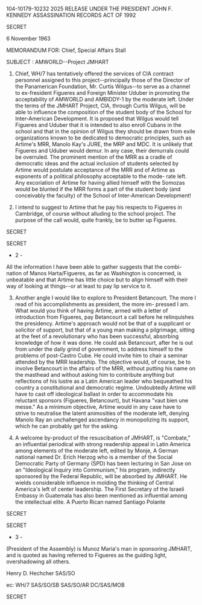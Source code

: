 104-10179-10232 2025 RELEASE UNDER THE PRESIDENT JOHN F. KENNEDY ASSASSINATION RECORDS ACT OF 1992

SECRET

6 November 1963

MEMORANDUM FOR: Chief, Special Affairs Stall

SUBJECT : AMWORLD--Project JMHART

1. Chief, WH/7 has tentatively offered the services of CIA
contract personnel assigned to this project--principally those of the
Director of the Panamerican Foundation, Mr. Curtis Wilgus--to serve
as a channel to ex-fresident Figueres and Foreign Minister Uduber
in promoting the acceptability of AMWORLD and AMBIDDY-1 by the
moderate left. Under the terms of the JMHART Project, CIA, through
Curtis Wilgus, will be able to influence the composition of the student
body of the School for Inter-American Development. It is proposed that
Wilgus would tell Figueres and Uduber that it is intended to also enroll
Cubans in the school and that in the opinion of Wilgus they should be
drawn from exile organizations known to be dedicated to democratic
principles, such as Artime's MRR, Manolo Kay's JURE, the MRP
and MDC. It is unlikely that Figueres and Uduber would demur. In
any case, their demurrals could be overruled. The prominent mention
of the MRR as a cradle of democratic ideas and the actual inclusion of
students selected by Artime would postulate acceptance of the MRR and
of Artime as exponents of a political philosophy acceptable to the mode-
rate left. Any excoriation of Artime for having allied himself with the
Somozas would be blunted if the MRR forms a part of the student body
(and conceivably the faculty) of the School of Inter-American Development!

2. I intend to suggest to Artime that he pay his respects to
Figueres in Cambridge, of course without alluding to the school project.
The purpose of the call would, quite frankly, be to butter up Figueres.

SECRET

SECRET

- 2 -

All the information I have been able to gather suggests that the combi-
nation of Manos Harta/Figueres, as far as Washington is concerned,
is unbeatable and that Artime has little choice but to align himself with
their way of looking at things--or at least to pay lip service to it.

3. Another angle I would like to explore to President Betancourt.
The more I read of his accomplishments as president, the more im-
pressed I am. What would you think of having Artime, armed with a
letter of introduction from Figueres, pay Betancourt a call before he
relinquishes the presidency. Artime's approach would not be that of a
supplicant or solicitor of support, but that of a young man making a
pilgrimage, sitting at the feet of a revolutionary who has been successful,
absorbing knowledge of how it was done. He could ask Betancourt, after
he is out from under the daily grind of government, to address himself
to the problems of post-Castro Cube. He could invite him to chair a
seminar attended by the MRR leadership. The objective would, of course,
be to involve Betancourt in the affairs of the MRR, without putting his
name on the masthead and without asking him to contribute anything but
reflections of his lustre as a Latin American leader who bequeathed his
country a constitutional and democratic regime. Undoubtedly Artime
will have to cast off ideological ballast in order to accommodate his
reluctant sponsors (Figueres, Betancourt), but Havana "vaut bien une
messe." As a minimum objective, Artime would in any case have to
strive to neutralise the latent animosities of the moderate left, denying
Manolo Ray an unchallenged ascendancy in monopolizing its support,
which he can probably get for the asking.

4. A welcome by-product of the resuscibation of JMHART,
is "Combate," an influential periodical with strong readership appeal
in Latin America among elements of the moderate left, edited by
Monje, A German national named Dr. Erich Herzog who is a member
of the Social Democratic Party of Germany (SPD) has been lecturing
in San Jose on an "Ideological Inquiry into Communism," his program,
indirectly sponsored by the Federal Republic, will be absorbed by
JMHART. He wields considerable influence in molding the thinking of
Central America's left of center leadership. The First Secretary of
the Israeli Embassy in Guatemala has also been mentioned as influential
among the intellectual elite. A Puerto Rican named Santiago Polante

SECRET

SECRET

- 3 -

(President of the Assembly) is Munoz Maria's man in sponsoring
JMHART, and is quoted as having referred to Figueres as the guiding
light, overshadowing all others.

Henry D. Hechcher
SAS/SO

ec: WH/7
SAS/SO/SB
SAS/SO/AR
DC/SAS/MOB

SECRET
